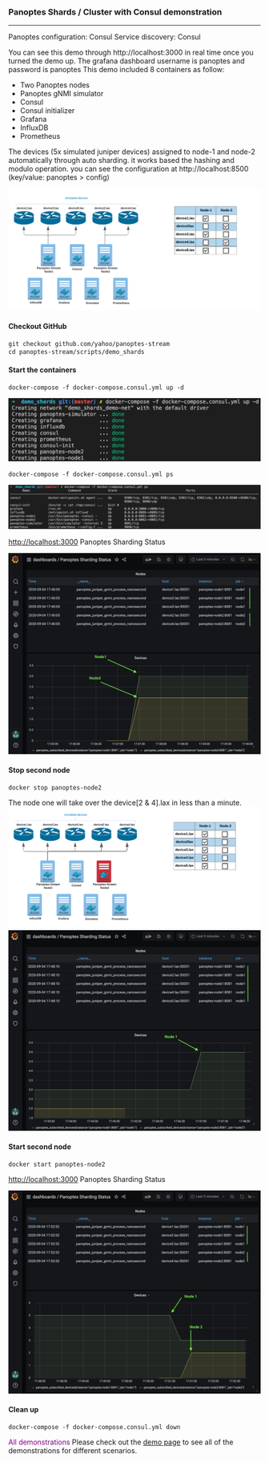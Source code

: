 ### Panoptes Shards / Cluster with Consul demonstration
---
Panoptes configuration: Consul
Service discovery: Consul

You can see this demo through http://localhost:3000 in real time once you turned the demo up.
The grafana dashboard username is panoptes and password is panoptes
This demo included 8 containers as follow:
- Two Panoptes nodes
- Panoptes gNMI simulator
- Consul
- Consul initializer 
- Grafana
- InfluxDB
- Prometheus 

The devices (5x simulated juniper devices) assigned to node-1 and node-2 automatically through auto sharding. it works based the hashing and modulo operation. you can see the configuration at http://localhost:8500 (key/value: panoptes > config)

![panoptes consul demo](imgs/demo_shards_consul.png)

#### Checkout GitHub
```
git checkout github.com/yahoo/panoptes-stream
cd panoptes-stream/scripts/demo_shards
```

#### Start the containers
```console
docker-compose -f docker-compose.consul.yml up -d
```
![panoptes consul demo](imgs/demo_shards_consul_dc_up.png)
```console
docker-compose -f docker-compose.consul.yml ps
```
![panoptes consul demo](imgs/demo_shards_consul_dc_ps.png)

[http://localhost:3000](http://localhost:3000) Panoptes Sharding Status


![panoptes consul demo](imgs/demo_shards_gf_01.png)
#### Stop second node
```console
docker stop panoptes-node2
```
The node one will take over the device[2 & 4].lax in less than a minute.
![panoptes consul demo](imgs/demo_shards_consul_r.png)
![panoptes consul demo](imgs/demo_shards_gf_02.png)
#### Start second node 
```console
docker start panoptes-node2
```
[http://localhost:3000](http://localhost:3000) Panoptes Sharding Status

![panoptes consul demo](imgs/demo_shards_gf_03.png)

#### Clean up
```console
docker-compose -f docker-compose.consul.yml down
```

 <span style="color:purple">All demonstrations</span>
Please check out the [demo page](demo_list.md) to see all of the demonstrations for different scenarios.  